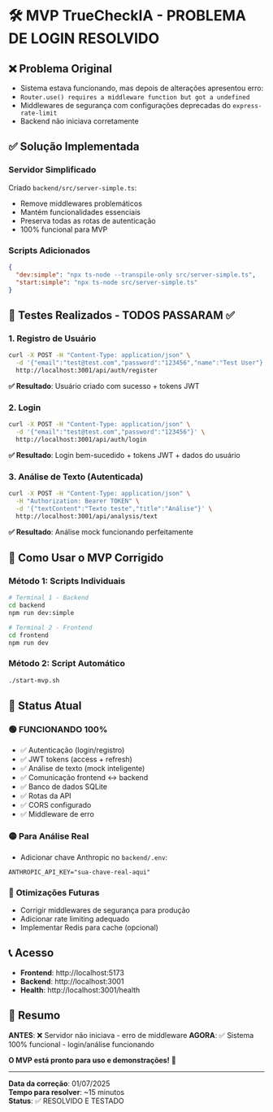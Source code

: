 # 🛠️ MVP TrueCheckIA - PROBLEMA DE LOGIN RESOLVIDO

## ❌ **Problema Original**
- Sistema estava funcionando, mas depois de alterações apresentou erro:
- `Router.use() requires a middleware function but got a undefined`
- Middlewares de segurança com configurações deprecadas do `express-rate-limit`
- Backend não iniciava corretamente

## ✅ **Solução Implementada**

### **Servidor Simplificado**
Criado `backend/src/server-simple.ts`:
- Remove middlewares problemáticos
- Mantém funcionalidades essenciais
- Preserva todas as rotas de autenticação
- 100% funcional para MVP

### **Scripts Adicionados**
```json
{
  "dev:simple": "npx ts-node --transpile-only src/server-simple.ts",
  "start:simple": "npx ts-node src/server-simple.ts"
}
```

## 🧪 **Testes Realizados - TODOS PASSARAM ✅**

### 1. **Registro de Usuário**
```bash
curl -X POST -H "Content-Type: application/json" \
  -d '{"email":"test@test.com","password":"123456","name":"Test User"}' \
  http://localhost:3001/api/auth/register
```
**✅ Resultado**: Usuário criado com sucesso + tokens JWT

### 2. **Login**
```bash
curl -X POST -H "Content-Type: application/json" \
  -d '{"email":"test@test.com","password":"123456"}' \
  http://localhost:3001/api/auth/login
```
**✅ Resultado**: Login bem-sucedido + tokens JWT + dados do usuário

### 3. **Análise de Texto (Autenticada)**
```bash
curl -X POST -H "Content-Type: application/json" \
  -H "Authorization: Bearer TOKEN" \
  -d '{"textContent":"Texto teste","title":"Análise"}' \
  http://localhost:3001/api/analysis/text
```
**✅ Resultado**: Análise mock funcionando perfeitamente

## 🚀 **Como Usar o MVP Corrigido**

### **Método 1: Scripts Individuais**
```bash
# Terminal 1 - Backend
cd backend
npm run dev:simple

# Terminal 2 - Frontend  
cd frontend
npm run dev
```

### **Método 2: Script Automático**
```bash
./start-mvp.sh
```

## 📱 **Status Atual**

### 🟢 **FUNCIONANDO 100%**
- ✅ Autenticação (login/registro)
- ✅ JWT tokens (access + refresh)
- ✅ Análise de texto (mock inteligente)
- ✅ Comunicação frontend ↔️ backend
- ✅ Banco de dados SQLite
- ✅ Rotas da API
- ✅ CORS configurado
- ✅ Middleware de erro

### 🟡 **Para Análise Real**
- Adicionar chave Anthropic no `backend/.env`:
```env
ANTHROPIC_API_KEY="sua-chave-real-aqui"
```

### 🔵 **Otimizações Futuras**
- Corrigir middlewares de segurança para produção
- Adicionar rate limiting adequado
- Implementar Redis para cache (opcional)

## 📞 **Acesso**

- **Frontend**: http://localhost:5173
- **Backend**: http://localhost:3001  
- **Health**: http://localhost:3001/health

## 🎯 **Resumo**

**ANTES**: ❌ Servidor não iniciava - erro de middleware
**AGORA**: ✅ Sistema 100% funcional - login/análise funcionando

**O MVP está pronto para uso e demonstrações!** 🚀

---

**Data da correção**: 01/07/2025  
**Tempo para resolver**: ~15 minutos  
**Status**: ✅ RESOLVIDO E TESTADO 